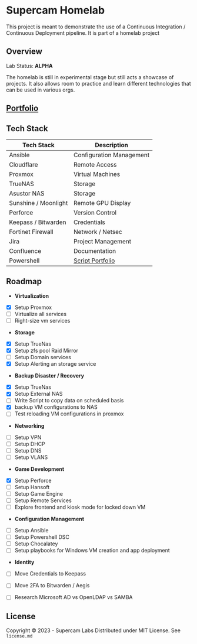 # Supercam Homelab

This project is meant to demonstrate the use of a Continuous Integration / Continuous Deployment pipeline. It is part of a homelab project

## Overview
Lab Status: **ALPHA**

The homelab is still in experimental stage but still acts a showcase of projects.  It also allows room to practice and learn different technologies that can be used in various orgs.


## [Portfolio](https://supercam.github.io/greybox/)


## Tech Stack

| Tech Stack | Description |
| --- | --- |
| Ansible | Configuration Management |
| Cloudflare | Remote Access |
| Proxmox | Virtual Machines |
| TrueNAS | Storage |
| Asustor NAS | Storage |
| Sunshine / Moonlight | Remote GPU Display |
| Perforce | Version Control |
| Keepass / Bitwarden | Credentials |
| Fortinet Firewall | Network / Netsec |
| Jira | Project Management |
| Confluence | Documentation |
| Powershell | [Script Portfolio](https://github.com/supercam/greybox/tree/main/homelab_platform/powershell) |

## Roadmap

- **Virtualization**
- [x] Setup Proxmox
- [ ] Virtualize all services
- [ ] Right-size vm services

- **Storage**
- [x] Setup TrueNas
- [x] Setup zfs pool Raid Mirror
- [ ] Setup Domain services
- [x] Setup Alerting an storage service

- **Backup Disaster / Recovery**
- [x] Setup TrueNas
- [x] Setup External NAS
- [ ] Write Script to copy data on scheduled basis
- [x] backup VM configurations to NAS
- [ ] Test reloading VM configurations in proxmox

- **Networking**
- [ ] Setup VPN
- [ ] Setup DHCP
- [ ] Setup DNS
- [ ] Setup VLANS

- **Game Development**
- [x] Setup Perforce
- [ ] Setup Hansoft
- [ ] Setup Game Engine
- [ ] Setup Remote Services
- [ ] Explore frontend and kiosk mode for locked down VM

- **Configuration Management**
- [ ] Setup Ansible
- [ ] Setup Powershell DSC
- [ ] Setup Chocalatey
- [ ] Setup playbooks for Windows VM creation and app deployment

- **Identity**
- [ ] Move Credentials to Keepass
- [ ] Move 2FA to Bitwarden / Aegis
- [ ] Research Microsoft AD vs OpenLDAP vs SAMBA


## License
Copyright © 2023 - Supercam Labs
Distributed under MIT License.  See `license.md`
